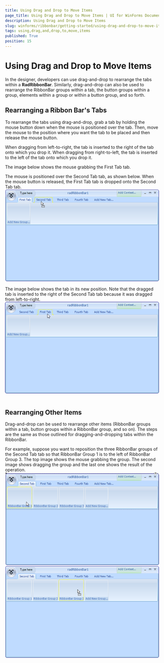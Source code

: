 ```yaml
---
title: Using Drag and Drop to Move Items
page_title: Using Drag and Drop to Move Items | UI for WinForms Documentation
description: Using Drag and Drop to Move Items
slug: winforms/ribbonbar/getting-started/using-drag-and-drop-to-move-items
tags: using,drag,and,drop,to,move,items
published: True
position: 15
---
```


# Using Drag and Drop to Move Items



In the designer, developers can use drag-and-drop to rearrange the tabs within a __RadRibbonBar__. Similarly, drag-and-drop can also be used to rearrange the RibbonBar groups within a tab, the button groups within a group, elements within a group or within a button group, and so forth.

## Rearranging a Ribbon Bar's Tabs

To rearrange the tabs using drag-and-drop, grab a tab by holding the mouse button down when the mouse is positioned over the tab. Then, move the mouse to the position where you want the tab to be placed and then release the mouse button.

When dragging from left-to-right, the tab is inserted to the right of the tab onto which you drop it. When dragging from right-to-left, the tab is inserted to the left of the tab onto which you drop it.

The image below shows the mouse grabbing the First Tab tab.



The mouse is positioned over the Second Tab tab, as shown below. When the mouse button is released, the First Tab tab is dropped onto the Second Tab tab.![ribbonbar-using-drag-and-drop-to-move-items 001](images/ribbonbar-using-drag-and-drop-to-move-items001.png)

The image below shows the tab in its new position. Note that the dragged tab is inserted to the right of the Second Tab tab because it was dragged from left-to-right.![ribbonbar-using-drag-and-drop-to-move-items 002](images/ribbonbar-using-drag-and-drop-to-move-items002.png) 
      

## Rearranging Other Items

Drag-and-drop can be used to rearrange other items (RibbonBar groups within a tab, button groups within a RibbonBar group, and so on). The steps are the same as those outlined for dragging-and-dropping tabs within the RibbonBar.

For example, suppose you want to reposition the three RibbonBar groups of the Second Tab tab so that RibbonBar Group 1 is to the left of RibbonBar Group 3. The top image shows the mouse grabbing the group. The second image shows dragging the group and the last one shows the result of the operation.![ribbonbar-using-drag-and-drop-to-move-items 003](images/ribbonbar-using-drag-and-drop-to-move-items003.png)![ribbonbar-using-drag-and-drop-to-move-items 004](images/ribbonbar-using-drag-and-drop-to-move-items004.png) 

      
